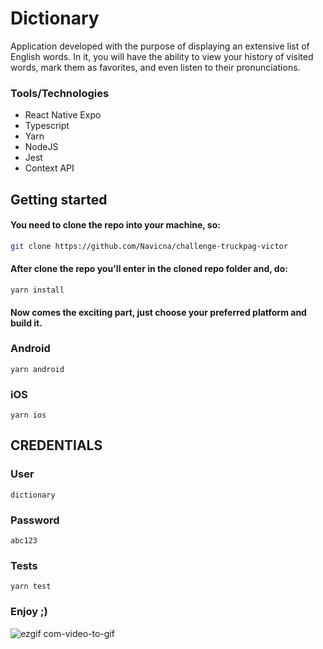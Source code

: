 # Dictionary

Application developed with the purpose of displaying an extensive list of English words. In it, you will have the ability to view your history of visited words, mark them as favorites, and even listen to their pronunciations.

### Tools/Technologies

- React Native Expo
- Typescript
- Yarn
- NodeJS
- Jest
- Context API

## Getting started

#### You need to clone the repo into your machine, so:

```bash
git clone https://github.com/Navicna/challenge-truckpag-victor
```

#### After clone the repo you'll enter in the cloned repo folder and, do: 

```
yarn install
```

#### Now comes the exciting part, just choose your preferred platform and build it.

### Android

```
yarn android
```

### iOS

```
yarn ios
```

## CREDENTIALS

### User
```
dictionary
```
### Password
```
abc123
```

### Tests

```
yarn test
```

### Enjoy ;)

![ezgif com-video-to-gif](https://github.com/Navicna/challenge-truckpag-victor/assets/52223211/6799021f-503a-45b0-a0a4-ba5bf27d0238)



